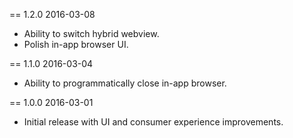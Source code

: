 == 1.2.0 2016-03-08
* Ability to switch hybrid webview.
* Polish in-app browser UI.

== 1.1.0 2016-03-04
* Ability to programmatically close in-app browser.

== 1.0.0 2016-03-01
* Initial release with UI and consumer experience improvements.
